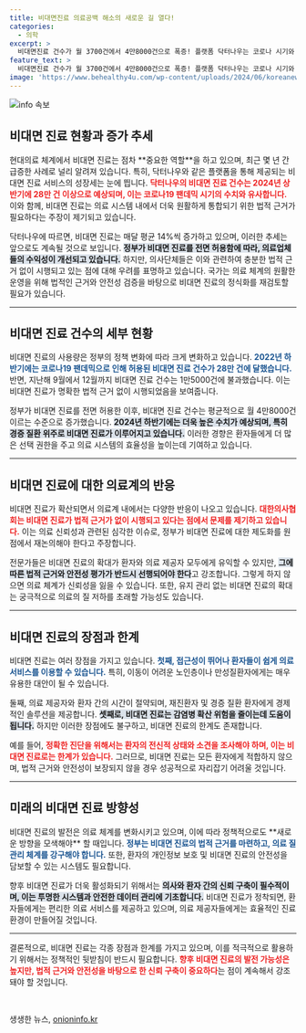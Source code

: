 ```yaml
---
title: 비대면진료 의료공백 해소의 새로운 길 열다!
categories:
  - 의학
excerpt: >
  비대면진료 건수가 월 3700건에서 4만8000건으로 폭증! 플랫폼 닥터나우는 코로나 시기와 같은 이용 급증세를 보이며, 정부의 전면 허용이 이루어졌습니다. 하지만 의료계는 법적 근거 부족을 문제 삼고 재논의를 요구하고 있어 논란이 일고 있습니다.
feature_text: >
  비대면진료 건수가 월 3700건에서 4만8000건으로 폭증! 플랫폼 닥터나우는 코로나 시기와 같은 이용 급증세를 보이며, 정부의 전면 허용이 이루어졌습니다. 하지만 의료계는 법적 근거 부족을 문제 삼고 재논의를 요구하고 있어 논란이 일고 있습니다.
image: 'https://www.behealthy4u.com/wp-content/uploads/2024/06/koreanews.jpg'
---
```


<p><img src="https://www.behealthy4u.com/wp-content/uploads/2024/06/koreanews.jpg" alt="info 속보" /></p>

<h2 data-ke-size="size26">비대면 진료 현황과 증가 추세</h2>

<p data-ke-size="size16">현대의료 체계에서 비대면 진료는 점차 **중요한 역할**을 하고 있으며, 최근 몇 년 간 급증한 사례로 널리 알려져 있습니다. 특히, 닥터나우와 같은 플랫폼을 통해 제공되는 비대면 진료 서비스의 성장세는 눈에 띕니다. <b><span style="color: #ee2323;">닥터나우의 비대면 진료 건수는 2024년 상반기에 28만 건 이상으로 예상되며, 이는 코로나19 팬데믹 시기의 수치와 유사합니다.</span></b> 이와 함께, 비대면 진료는 의료 시스템 내에서 더욱 원활하게 통합되기 위한 법적 근거가 필요하다는 주장이 제기되고 있습니다.</p>

<p data-ke-size="size16">닥터나우에 따르면, 비대면 진료는 매달 평균 14%씩 증가하고 있으며, 이러한 추세는 앞으로도 계속될 것으로 보입니다. <b><span style="background-color: #21538527;">정부가 비대면 진료를 전면 허용함에 따라, 의료업체들의 수익성이 개선되고 있습니다.</span></b> 하지만, 의사단체들은 이와 관련하여 충분한 법적 근거 없이 시행되고 있는 점에 대해 우려를 표명하고 있습니다. 국가는 의료 체계의 원활한 운영을 위해 법적인 근거와 안전성 검증을 바탕으로 비대면 진료의 정식화를 재검토할 필요가 있습니다.</p>

<hr>

<h2 data-ke-size="size26">비대면 진료 건수의 세부 현황</h2>

<p data-ke-size="size16">비대면 진료의 사용량은 정부의 정책 변화에 따라 크게 변화하고 있습니다. <b><span style="color: #1a5490;">2022년 하반기에는 코로나19 팬데믹으로 인해 허용된 비대면 진료 건수가 28만 건에 달했습니다.</span></b> 반면, 지난해 9월에서 12월까지 비대면 진료 건수는 1만5000건에 불과했습니다. 이는 비대면 진료가 명확한 법적 근거 없이 시행되었음을 보여줍니다.</p>

<p data-ke-size="size16">정부가 비대면 진료를 전면 허용한 이후, 비대면 진료 건수는 평균적으로 월 4만8000건 이르는 수준으로 증가했습니다. <b><span style="background-color: #21538527;">2024년 하반기에는 더욱 높은 수치가 예상되며, 특히 경증 질환 위주로 비대면 진료가 이루어지고 있습니다.</span></b> 이러한 경향은 환자들에게 더 많은 선택 권한을 주고 의료 시스템의 효율성을 높이는데 기여하고 있습니다.</p>

<hr>

<h2 data-ke-size="size26">비대면 진료에 대한 의료계의 반응</h2>

<p data-ke-size="size16">비대면 진료가 확산되면서 의료계 내에서는 다양한 반응이 나오고 있습니다. <b><span style="color: #ee2323;">대한의사협회는 비대면 진료가 법적 근거가 없이 시행되고 있다는 점에서 문제를 제기하고 있습니다.</span></b> 이는 의료 신뢰성과 관련된 심각한 이슈로, 정부가 비대면 진료에 대한 제도화를 원점에서 재논의해야 한다고 주장합니다.</p>

<p data-ke-size="size16">전문가들은 비대면 진료의 확대가 환자와 의료 제공자 모두에게 유익할 수 있지만, <b><span style="background-color: #21538527;">그에 따른 법적 근거와 안전성 평가가 반드시 선행되어야 한다</span></b>고 강조합니다. 그렇게 하지 않으면 의료 체계가 신뢰성을 잃을 수 있습니다. 또한, 유지 관리 없는 비대면 진료의 확대는 궁극적으로 의료의 질 저하를 초래할 가능성도 있습니다.</p>

<hr>

<h2 data-ke-size="size26">비대면 진료의 장점과 한계</h2>

<p data-ke-size="size16">비대면 진료는 여러 장점을 가지고 있습니다. <b><span style="color: #1a5490;">첫째, 접근성이 뛰어나 환자들이 쉽게 의료 서비스를 이용할 수 있습니다.</span></b> 특히, 이동이 어려운 노인층이나 만성질환자에게는 매우 유용한 대안이 될 수 있습니다.</p>

<p data-ke-size="size16">둘째, 의료 제공자와 환자 간의 시간이 절약되며, 재진환자 및 경증 질환 환자에게 경제적인 솔루션을 제공합니다. <b><span style="background-color: #21538527;">셋째로, 비대면 진료는 감염병 확산 위험을 줄이는데 도움이 됩니다.</span></b> 하지만 이러한 장점에도 불구하고, 비대면 진료의 한계도 존재합니다.</p>

<p data-ke-size="size16">예를 들어, <b><span style="color: #ee2323;">정확한 진단을 위해서는 환자의 전신적 상태와 소견을 조사해야 하며, 이는 비대면 진료로는 한계가 있습니다.</span></b> 그러므로, 비대면 진료는 모든 환자에게 적합하지 않으며, 법적 근거와 안전성이 보장되지 않을 경우 성공적으로 자리잡기 어려울 것입니다.</p>

<hr>

<h2 data-ke-size="size26">미래의 비대면 진료 방향성</h2>

<p data-ke-size="size16">비대면 진료의 발전은 의료 체계를 변화시키고 있으며, 이에 따라 정책적으로도 **새로운 방향을 모색해야** 할 때입니다. <b><span style="color: #1a5490;">정부는 비대면 진료의 법적 근거를 마련하고, 의료 질 관리 체계를 강구해야 합니다.</span></b> 또한, 환자의 개인정보 보호 및 비대면 진료의 안전성을 담보할 수 있는 시스템도 필요합니다.</p>

<p data-ke-size="size16">향후 비대면 진료가 더욱 활성화되기 위해서는 <b><span style="background-color: #21538527;">의사와 환자 간의 신뢰 구축이 필수적이며, 이는 투명한 시스템과 안전한 데이터 관리에 기초합니다.</span></b> 비대면 진료가 정착되면, 환자들에게는 편리한 의료 서비스를 제공하고 있으며, 의료 제공자들에게는 효율적인 진료 환경이 만들어질 것입니다.</p>

<hr>

<p data-ke-size="size16">결론적으로, 비대면 진료는 각종 장점과 한계를 가지고 있으며, 이를 적극적으로 활용하기 위해서는 정책적인 뒷받침이 반드시 필요합니다. <b><span style="color: #ee2323;">향후 비대면 진료의 발전 가능성은 높지만, 법적 근거와 안전성을 바탕으로 한 신뢰 구축이 중요하다</span></b>는 점이 계속해서 강조돼야 할 것입니다.</p> 

<p data-ke-size="size16">&nbsp;</p>
생생한 뉴스, <a href="https://onioninfo.kr" rel="dofollow">onioninfo.kr</a>



